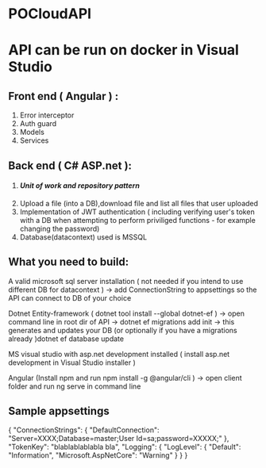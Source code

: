 # POCloudAPI
<h1>API can be run on docker in Visual Studio</h1>
<h2>Front end ( Angular )  :</h2>
<ol>
  <li>Error interceptor</li>
  <li>Auth guard</li>
  <li>Models</li>
  <li>Services</li>
</ol>
<h2>Back end ( C# ASP.net ):</h2>
<ol>
  <li><h4><strong><em>Unit of work and repository pattern</em></strong></li></h4>
  <li>Upload a file (into a DB),download file and list all files that user uploaded</li>
  <li>Implementation of JWT authentication ( including verifying user's token with a DB when attempting to perform priviliged functions - for example changing the password)
</li>
  <li>Database(datacontext) used is MSSQL</li>

</ol>




<h2>What you need to build:</h2>

A valid microsoft sql server installation ( not needed if you intend to use different DB for datacontext ) -> add ConnectionString to appsettings so the API can connect to DB of your choice

Dotnet Entity-framework ( dotnet tool install --global dotnet-ef ) -> open command line in root dir of API -> dotnet ef migrations add init -> this generates and updates your DB (or optionally if you have a migrations already )dotnet ef database update 

MS visual studio with asp.net development installed ( install asp.net development in Visual Studio installer )

Angular (Install npm and run npm install -g @angular/cli ) -> open client folder and run ng serve in command line


<h2>Sample appsettings</h2>

{
  "ConnectionStrings": {
    "DefaultConnection": "Server=XXXX;Database=master;User Id=sa;password=XXXXX;"
  },
  "TokenKey": "blablablablabla bla",
  "Logging": {
    "LogLevel": {
      "Default": "Information",
      "Microsoft.AspNetCore": "Warning"
    }
  }
}

